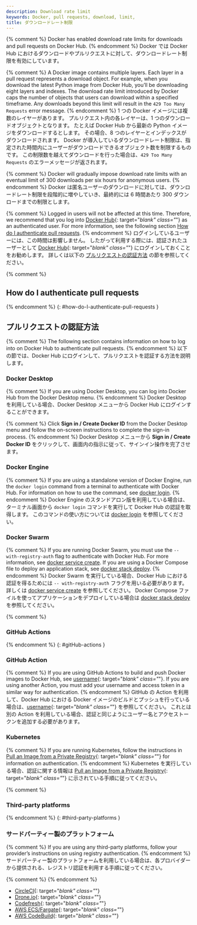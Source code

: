 ```yaml
---
description: Download rate limit
keywords: Docker, pull requests, download, limit,
title: ダウンロードレート制限
---
```


{% comment %}
Docker has enabled download rate limits for downloads and pull requests on Docker Hub.
{% endcomment %}
Docker では Docker Hub におけるダウンロードやプルリクエストに対して、ダウンロードレート制限を有効にしています。

{% comment %}
A Docker image contains multiple layers. Each layer in a pull request represents a download object. For example, when you download the latest Python image from Docker Hub, you’ll be downloading eight layers and indexes. The download rate limit introduced by Docker caps the number of objects that users can download within a specified timeframe. Any downloads beyond this limit will result in the `429 Too Many Requests` error message.
{% endcomment %}
1 つの Docker イメージには複数のレイヤーがあります。
プルリクエスト内の各レイヤーは、1 つのダウンロードオブジェクトとなります。
たとえば Docker Hub から最新の Python イメージをダウンロードするとします。
その場合、8 つのレイヤーとインデックスがダウンロードされます。
Docker が導入しているダウンロードレート制限は、指定された時間内にユーザーがダウンロードできるオブジェクト数を制限するものです。
この制限数を越えてダウンロードを行った場合は、`429 Too Many Requests` のエラーメッセージが返されます。

{% comment %}
Docker will gradually impose download rate limits with an eventual limit of  300 downloads per six hours for anonymous users.
{% endcomment %}
Docker は匿名ユーザーのダウンロードに対しては、ダウンロードレート制限を段階的に増やしていき、最終的には 6 時間あたり 300 ダウンロードまでの制限とします。

{% comment %}
Logged in users will not be affected at this time. Therefore, we recommend that you log into [Docker Hub](https://hub.docker.com/){: target="_blank" class="_"} as an authenticated user. For more information, see the following section [How do I authenticate pull requests](#how-do-i-authenticate-pull-requests).
{% endcomment %}
ログインしているユーザーには、この時間は影響しません。
したがって利用する際には、認証されたユーザーとして [Docker Hub](https://hub.docker.com/){: target="_blank" class="_"} にログインしておくことをお勧めします。
詳しくは以下の [プルリクエストの認証方法](#how-do-i-authenticate-pull-requests) の節を参照してください。

{% comment %}
## How do I authenticate pull requests
{% endcomment %}
{: #how-do-I-authenticate-pull-requests }
## プルリクエストの認証方法

{% comment %}
The following section contains information on how to log into on Docker Hub to authenticate pull requests.
{% endcomment %}
以下の節では、Docker Hub にログインして、プルリクエストを認証する方法を説明します。

### Docker Desktop

{% comment %}
If you are using Docker Desktop, you can log into Docker Hub from the Docker Desktop menu.
{% endcomment %}
Docker Desktop を利用している場合、Docker Desktop メニューから Docker Hub にログインすることができます。

{% comment %}
Click **Sign in / Create Docker ID** from the Docker Desktop menu and follow the on-screen instructions to complete the sign-in process.
{% endcomment %}
Docker Desktop メニューから **Sign in / Create Docker ID** をクリックして、画面内の指示に従って、サインイン操作を完了させます。

### Docker Engine

{% comment %}
If you are using a standalone version of Docker Engine, run the `docker login` command from a terminal to authenticate with Docker Hub. For information on how to use the command, see [docker login](../engine/reference/commandline/login.md).
{% endcomment %}
Docker Engine のスタンドアロン版を利用している場合は、ターミナル画面から `docker login` コマンドを実行して Docker Hub の認証を取得します。
このコマンドの使い方については [docker login](../engine/reference/commandline/login.md) を参照してください。

### Docker Swarm

{% comment %}
If you are running Docker Swarm, you must use the `-- with-registry-auth` flag to authenticate with Docker Hub. For more information, see [docker service create](../engine/reference/commandline/service_create.md/#create-a-service). If you are using a Docker Compose file to deploy an application stack, see [docker stack deploy](../engine/reference/commandline/stack_deploy.md).
{% endcomment %}
Docker Swarm を実行している場合、Docker Hub における認証を得るためには `-- with-registry-auth` フラグを用いる必要があります。
詳しくは [docker service create](../engine/reference/commandline/service_create.md/#create-a-service) を参照してください。
Docker Compose ファイルを使ってアプリケーションをデプロイしている場合は [docker stack deploy](../engine/reference/commandline/stack_deploy.md) を参照してください。

{% comment %}
### GitHub Actions
{% endcomment %}
{: #gitHub-actions }
### GitHub Action

{% comment %}
If you are using GitHub Actions to build and push Docker images to Docker Hub, see [username](https://github.com/docker/build-push-action#username){: target="_blank" class="_"}. If you are using another Action, you must add your username and access token in a similar way for authentication.
{% endcomment %}
GitHub の Action を利用して、Docker Hub における Docker イメージのビルドとプッシュを行っている場合は、[username](https://github.com/docker/build-push-action#username){: target="_blank" class="_"} を参照してください。
これとは別の Action を利用している場合、認証と同じようにユーザー名とアクセストークンを追加する必要があります。

### Kubernetes

{% comment %}
If you are running Kubernetes, follow the instructions in [Pull an Image from a Private Registry](https://kubernetes.io/docs/tasks/configure-pod-container/pull-image-private-registry/){: target="_blank" class="_"} for information on authentication.
{% endcomment %}
Kubernetes を実行している場合、認証に関する情報は [Pull an Image from a Private Registry](https://kubernetes.io/docs/tasks/configure-pod-container/pull-image-private-registry/){: target="_blank" class="_"} に示されている手順に従ってください。

{% comment %}
### Third-party platforms
{% endcomment %}
{: #third-party-platforms }
### サードパーティー製のプラットフォーム

{% comment %}
If you are using any third-party platforms, follow your provider’s instructions on using registry authentication.
{% endcomment %}
サードパーティー製のプラットフォームを利用している場合は、各プロバイダーから提供される、レジストリ認証を利用する手順に従ってください。

{% comment %}
{% endcomment %}
- [CircleCI](https://circleci.com/docs/2.0/private-images/){: target="_blank" class="_"}
- [Drone.io](https://docs.drone.io/pipeline/docker/syntax/images/#pulling-private-images){: target="_blank" class="_"}
- [Codefresh](https://codefresh.io/docs/docs/docker-registries/external-docker-registries/docker-hub/){: target="_blank" class="_"}
- [AWS ECS/Fargate](https://docs.aws.amazon.com/AmazonECS/latest/developerguide/private-auth.html){: target="_blank" class="_"}
- [AWS CodeBuild](https://aws.amazon.com/blogs/devops/how-to-use-docker-images-from-a-private-registry-in-aws-codebuild-for-your-build-environment/){: target="_blank" class="_"}
